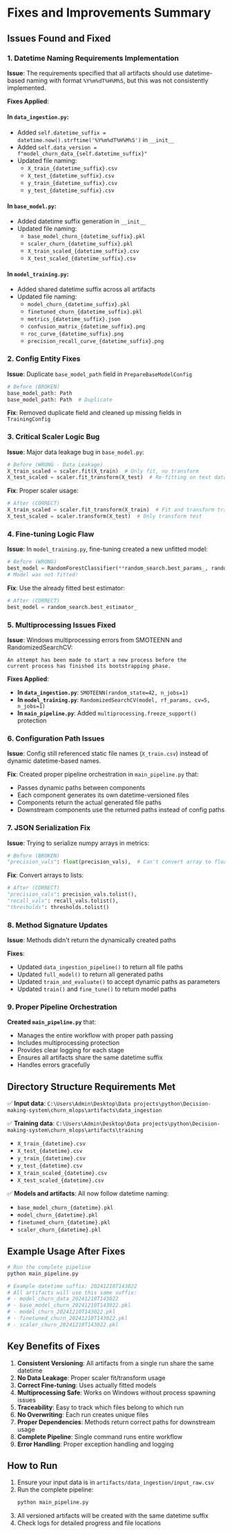 # Fixes and Improvements Summary

## Issues Found and Fixed

### 1. **Datetime Naming Requirements Implementation**

**Issue**: The requirements specified that all artifacts should use datetime-based naming with format `%Y%m%dT%H%M%S`, but this was not consistently implemented.

**Fixes Applied**:

#### In `data_ingestion.py`:
- Added `self.datetime_suffix = datetime.now().strftime('%Y%m%dT%H%M%S')` in `__init__`
- Added `self.data_version = f"model_churn_data_{self.datetime_suffix}"`
- Updated file naming:
  - `X_train_{datetime_suffix}.csv`
  - `X_test_{datetime_suffix}.csv`
  - `y_train_{datetime_suffix}.csv`
  - `y_test_{datetime_suffix}.csv`

#### In `base_model.py`:
- Added datetime suffix generation in `__init__`
- Updated file naming:
  - `base_model_churn_{datetime_suffix}.pkl`
  - `scaler_churn_{datetime_suffix}.pkl`
  - `X_train_scaled_{datetime_suffix}.csv`
  - `X_test_scaled_{datetime_suffix}.csv`

#### In `model_training.py`:
- Added shared datetime suffix across all artifacts
- Updated file naming:
  - `model_churn_{datetime_suffix}.pkl`
  - `finetuned_churn_{datetime_suffix}.pkl`
  - `metrics_{datetime_suffix}.json`
  - `confusion_matrix_{datetime_suffix}.png`
  - `roc_curve_{datetime_suffix}.png`
  - `precision_recall_curve_{datetime_suffix}.png`

### 2. **Config Entity Fixes**

**Issue**: Duplicate `base_model_path` field in `PrepareBaseModelConfig`
```python
# Before (BROKEN)
base_model_path: Path
base_model_path: Path  # Duplicate
```

**Fix**: Removed duplicate field and cleaned up missing fields in `TrainingConfig`

### 3. **Critical Scaler Logic Bug**

**Issue**: Major data leakage bug in `base_model.py`:
```python
# Before (WRONG - Data Leakage)
X_train_scaled = scaler.fit(X_train)  # Only fit, no transform
X_test_scaled = scaler.fit_transform(X_test)  # Re-fitting on test data!
```

**Fix**: Proper scaler usage:
```python
# After (CORRECT)
X_train_scaled = scaler.fit_transform(X_train)  # Fit and transform train
X_test_scaled = scaler.transform(X_test)  # Only transform test
```

### 4. **Fine-tuning Logic Flaw**

**Issue**: In `model_training.py`, fine-tuning created a new unfitted model:
```python
# Before (WRONG)
best_model = RandomForestClassifier(**random_search.best_params_, random_state=42)
# Model was not fitted!
```

**Fix**: Use the already fitted best estimator:
```python
# After (CORRECT)
best_model = random_search.best_estimator_
```

### 5. **Multiprocessing Issues Fixed**

**Issue**: Windows multiprocessing errors from SMOTEENN and RandomizedSearchCV:
```
An attempt has been made to start a new process before the
current process has finished its bootstrapping phase.
```

**Fixes Applied**:
- **In `data_ingestion.py`**: `SMOTEENN(random_state=42, n_jobs=1)`
- **In `model_training.py`**: `RandomizedSearchCV(model, rf_params, cv=5, n_jobs=1)`
- **In `main_pipeline.py`**: Added `multiprocessing.freeze_support()` protection

### 6. **Configuration Path Issues**

**Issue**: Config still referenced static file names (`X_train.csv`) instead of dynamic datetime-based names.

**Fix**: Created proper pipeline orchestration in `main_pipeline.py` that:
- Passes dynamic paths between components
- Each component generates its own datetime-versioned files
- Components return the actual generated file paths
- Downstream components use the returned paths instead of config paths

### 7. **JSON Serialization Fix**

**Issue**: Trying to serialize numpy arrays in metrics:
```python
# Before (BROKEN)
"precision_vals": float(precision_vals),  # Can't convert array to float
```

**Fix**: Convert arrays to lists:
```python
# After (CORRECT)
"precision_vals": precision_vals.tolist(),
"recall_vals": recall_vals.tolist(),
"thresholds": thresholds.tolist()
```

### 8. **Method Signature Updates**

**Issue**: Methods didn't return the dynamically created paths

**Fixes**:
- Updated `data_ingestion_pipeline()` to return all file paths
- Updated `full_model()` to return all generated paths
- Updated `train_and_evaluate()` to accept dynamic paths as parameters
- Updated `train()` and `fine_tune()` to return model paths

### 9. **Proper Pipeline Orchestration**

**Created `main_pipeline.py`** that:
- Manages the entire workflow with proper path passing
- Includes multiprocessing protection
- Provides clear logging for each stage
- Ensures all artifacts share the same datetime suffix
- Handles errors gracefully

## Directory Structure Requirements Met

✅ **Input data**: `C:\Users\Admin\Desktop\Data projects\python\Decision-making-system\churn_mlops\artifacts\data_ingestion`

✅ **Training data**: `C:\Users\Admin\Desktop\Data projects\python\Decision-making-system\churn_mlops\artifacts\training`
- `X_train_{datetime}.csv`
- `X_test_{datetime}.csv`
- `y_train_{datetime}.csv`
- `y_test_{datetime}.csv`
- `X_train_scaled_{datetime}.csv`
- `X_test_scaled_{datetime}.csv`

✅ **Models and artifacts**: All now follow datetime naming:
- `base_model_churn_{datetime}.pkl`
- `model_churn_{datetime}.pkl`
- `finetuned_churn_{datetime}.pkl`
- `scaler_churn_{datetime}.pkl`

## Example Usage After Fixes

```python
# Run the complete pipeline
python main_pipeline.py

# Example datetime suffix: 20241210T143022
# All artifacts will use this same suffix:
# - model_churn_data_20241210T143022
# - base_model_churn_20241210T143022.pkl
# - model_churn_20241210T143022.pkl
# - finetuned_churn_20241210T143022.pkl
# - scaler_churn_20241210T143022.pkl
```

## Key Benefits of Fixes

1. **Consistent Versioning**: All artifacts from a single run share the same datetime
2. **No Data Leakage**: Proper scaler fit/transform usage
3. **Correct Fine-tuning**: Uses actually fitted models
4. **Multiprocessing Safe**: Works on Windows without process spawning issues
5. **Traceability**: Easy to track which files belong to which run
6. **No Overwriting**: Each run creates unique files
7. **Proper Dependencies**: Methods return correct paths for downstream usage
8. **Complete Pipeline**: Single command runs entire workflow
9. **Error Handling**: Proper exception handling and logging

## How to Run

1. Ensure your input data is in `artifacts/data_ingestion/input_raw.csv`
2. Run the complete pipeline:
   ```bash
   python main_pipeline.py
   ```
3. All versioned artifacts will be created with the same datetime suffix
4. Check logs for detailed progress and file locations 